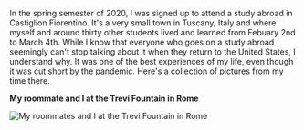 In the spring semester of 2020, I was signed up to attend a study abroad in Castiglion Fiorentino. It's a very small town in Tuscany, Italy and where myself and around thirty other students lived and learned from Febuary 2nd to March 4th. While I know that everyone who goes on a study abroad seemingly can't stop talking about it when they return to the United States, I understand why. It was one of the best experiences of my life, even though it was cut short by the pandemic. Here's a collection of pictures from my time there. 

**My roommate and I at the Trevi Fountain in Rome**

![My roommates and I at the Trevi Fountain in Rome](IMG_2256.jpg)
